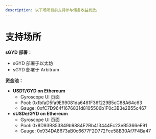 ```yaml
---
description: 以下场所目前支持参与储备收益发放。
---
```


# 支持场所

**sGYD 部署：**

* sGYD 部署于以太坊
* sGYD 部署于 Arbitrum

**资金池：**

* **USDT/GYD on Ethereum**
  * Gyroscope UI 页面
  * Pool: 0xfbfaD5fa9E99081da6461F36f229B5cC88A64c63
  * Gauge: 0xfC7D964f1676831d8105506b1F0c3B3e2B55c467
* **sUSDe/GYD on Ethereum**
  * Gyroscope UI 页面
  * Pool: 0x8D93B853849b9884E2Bb413444Ec23eB5366eE91
  * Gauge: 0x934DA8673aB0c6677F2D772Fce58B30Af7F4Ba47
